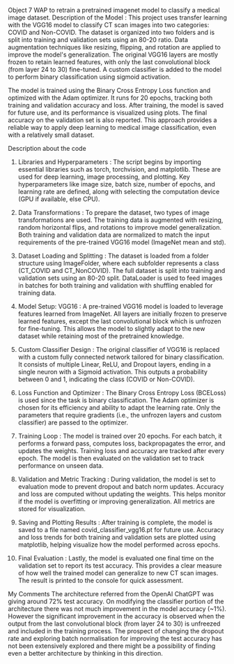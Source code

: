 Object 7
WAP to retrain a pretrained imagenet model to classify a medical image dataset.
Description of the Model :
This project uses transfer learning with the VGG16 model to classify CT scan images into two categories: COVID and Non-COVID. The dataset is organized into two folders and is split into training and validation sets using an 80-20 ratio. Data augmentation techniques like resizing, flipping, and rotation are applied to improve the model's generalization. The original VGG16 layers are mostly frozen to retain learned features, with only the last convolutional block (from layer 24 to 30) fine-tuned. A custom classifier is added to the model to perform binary classification using sigmoid activation.

The model is trained using the Binary Cross Entropy Loss function and optimized with the Adam optimizer. It runs for 20 epochs, tracking both training and validation accuracy and loss. After training, the model is saved for future use, and its performance is visualized using plots. The final accuracy on the validation set is also reported. This approach provides a reliable way to apply deep learning to medical image classification, even with a relatively small dataset.

Description about the code
1. Libraries and Hyperparameters : The script begins by importing essential libraries such as torch, torchvision, and matplotlib. These are used for deep learning, image processing, and plotting. Key hyperparameters like image size, batch size, number of epochs, and learning rate are defined, along with selecting the computation device (GPU if available, else CPU).

2. Data Transformations : To prepare the dataset, two types of image transformations are used. The training data is augmented with resizing, random horizontal flips, and rotations to improve model generalization. Both training and validation data are normalized to match the input requirements of the pre-trained VGG16 model (ImageNet mean and std).

3. Dataset Loading and Splitting : The dataset is loaded from a folder structure using ImageFolder, where each subfolder represents a class (CT_COVID and CT_NonCOVID). The full dataset is split into training and validation sets using an 80-20 split. DataLoader is used to feed images in batches for both training and validation with shuffling enabled for training data.

4. Model Setup: VGG16 : A pre-trained VGG16 model is loaded to leverage features learned from ImageNet. All layers are initially frozen to preserve learned features, except the last convolutional block which is unfrozen for fine-tuning. This allows the model to slightly adapt to the new dataset while retaining most of the pretrained knowledge.

5. Custom Classifier Design : The original classifier of VGG16 is replaced with a custom fully connected network tailored for binary classification. It consists of multiple Linear, ReLU, and Dropout layers, ending in a single neuron with a Sigmoid activation. This outputs a probability between 0 and 1, indicating the class (COVID or Non-COVID).

6. Loss Function and Optimizer : The Binary Cross Entropy Loss (BCELoss) is used since the task is binary classification. The Adam optimizer is chosen for its efficiency and ability to adapt the learning rate. Only the parameters that require gradients (i.e., the unfrozen layers and custom classifier) are passed to the optimizer.

7. Training Loop : The model is trained over 20 epochs. For each batch, it performs a forward pass, computes loss, backpropagates the error, and updates the weights. Training loss and accuracy are tracked after every epoch. The model is then evaluated on the validation set to track performance on unseen data.

8. Validation and Metric Tracking : During validation, the model is set to evaluation mode to prevent dropout and batch norm updates. Accuracy and loss are computed without updating the weights. This helps monitor if the model is overfitting or improving generalization. All metrics are stored for visualization.

9. Saving and Plotting Results : After training is complete, the model is saved to a file named covid_classifier_vgg16.pt for future use. Accuracy and loss trends for both training and validation sets are plotted using matplotlib, helping visualize how the model performed across epochs.

10. Final Evaluation : Lastly, the model is evaluated one final time on the validation set to report its test accuracy. This provides a clear measure of how well the trained model can generalize to new CT scan images. The result is printed to the console for quick assessment.

My Comments
The architecture referred from the OpenAI ChatGPT was giving around 72% test accuracy.
On modifying the classifier portion of the architecture there was not much improvement in the model accuracy (~1%).
However the significant improvement in the accuracy is observed when the output from the last convolutional block (from layer 24 to 30) is unfreezed and included in the training process.
The prospect of changing the dropout rate and exploring batch normalisation for improving the test accuracy has not been extensively explored and there might be a possibility of finding even a better architecture by thinking in this direction.
